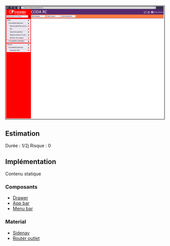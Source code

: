 ![Pasted image 20230125092746](../medias/Pasted%20image%2020230125092746.png)


## Estimation

Durée : 1/2j
Risque : 0

## Implémentation

Contenu statique

### Composants
- [Drawer](Drawer.md)
- [App bar](App%20bar.md)
- [Menu bar](Menu%20bar.md)

### Material
- [Sidenav](https://material.angular.io/components/sidenav/overview) 
- [Router outlet](https://angular.io/api/router/RouterOutlet)